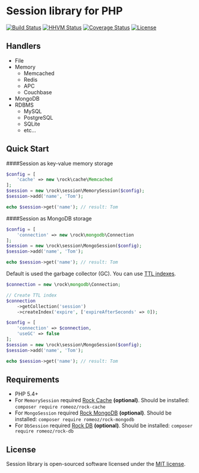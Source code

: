 Session library for PHP
=================

[![Build Status](https://travis-ci.org/romeOz/rock-session.svg?branch=master)](https://travis-ci.org/romeOz/rock-session)
[![HHVM Status](http://hhvm.h4cc.de/badge/romeoz/rock-session.svg)](http://hhvm.h4cc.de/package/romeoz/rock-session)
[![Coverage Status](https://coveralls.io/repos/romeOz/rock-session/badge.svg?branch=master)](https://coveralls.io/r/romeOz/rock-session?branch=master)
[![License](https://poser.pugx.org/romeOz/rock-session/license.svg)](https://packagist.org/packages/romeOz/rock-session)

Handlers
-------------------

 * File
 * Memory
    - Memcached
    - Redis
    - APC
    - Couchbase
 * MongoDB
 * RDBMS
    - MySQL
    - PostgreSQL
    - SQLite
    - etc...

Quick Start
-------------------

####Session as key-value memory storage

```php
$config = [
    'cache' => new \rock\cache\Memcached
];
$session = new \rock\session\MemorySession($config);
$session->add('name', 'Tom');

echo $session->get('name'); // result: Tom
```

####Session as MongoDB storage

```php
$config = [
    'connection' => new \rock\mongodb\Connection
];
$session = new \rock\session\MongoSession($config);
$session->add('name', 'Tom');

echo $session->get('name'); // result: Tom
```

Default is used the garbage collector (GC). You can use [TTL indexes](http://docs.mongodb.org/manual/tutorial/expire-data/).

```php
$connection = new \rock\mongodb\Connection;

// Create TTL index
$connection
    ->getCollection('session')
    ->createIndex('expire', ['expireAfterSeconds' => 0]);

$config = [
    'connection' => $connection,
    'useGC' => false
];
$session = new \rock\session\MongoSession($config);
$session->add('name', 'Tom');

echo $session->get('name'); // result: Tom
```

Requirements
-------------------
 * PHP 5.4+
 * For `MemorySession` required [Rock Cache](https://github.com/romeOz/rock-cache) **(optional)**. Should be installed: `composer require romeoz/rock-cache`
 * For `MongoSession` required [Rock MongoDB](https://github.com/romeOz/rock-mongodb) **(optional)**. Should be installed: `composer require romeoz/rock-mongodb`
 * For `DbSession` required [Rock DB](https://github.com/romeOz/rock-db) **(optional)**. Should be installed: `composer require romeoz/rock-db`

License
-------------------

Session library is open-sourced software licensed under the [MIT license](http://opensource.org/licenses/MIT).
